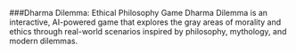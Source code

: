 ###Dharma Dilemma: Ethical Philosophy Game
Dharma Dilemma is an interactive, AI-powered game that explores the gray areas of morality and ethics through real-world scenarios inspired by philosophy, mythology, and modern dilemmas.
